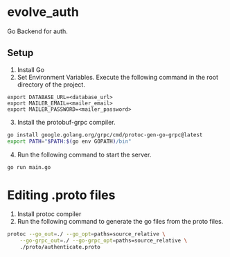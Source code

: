 # evolve_auth
Go Backend for auth.

## Setup

1. Install Go
2. Set Environment Variables. Execute the following command in the root directory of the project.
```.env
export DATABASE_URL=<database_url>
export MAILER_EMAIL=<mailer_email>
export MAILER_PASSWORD=<mailer_password>
```
3. Install the protobuf-grpc compiler.
```sh
go install google.golang.org/grpc/cmd/protoc-gen-go-grpc@latest
export PATH="$PATH:$(go env GOPATH)/bin"
```
4. Run the following command to start the server.
```sh
go run main.go
```

# Editing .proto files

1. Install protoc compiler
2. Run the following command to generate the go files from the proto files.
```sh
protoc --go_out=./ --go_opt=paths=source_relative \
    --go-grpc_out=./ --go-grpc_opt=paths=source_relative \
    ./proto/authenticate.proto
```
